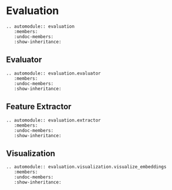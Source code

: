 # Evaluation

```{eval-rst}
.. automodule:: evaluation
   :members:
   :undoc-members:
   :show-inheritance:
```

## Evaluator

```{eval-rst}
.. automodule:: evaluation.evaluator
   :members:
   :undoc-members:
   :show-inheritance:
```

## Feature Extractor

```{eval-rst}
.. automodule:: evaluation.extractor
   :members:
   :undoc-members:
   :show-inheritance:
```

## Visualization

```{eval-rst}
.. automodule:: evaluation.visualization.visualize_embeddings
   :members:
   :undoc-members:
   :show-inheritance:
```